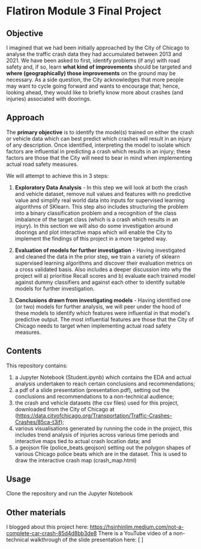 # Flatiron Module 3 Final Project

## Objective
I imagined that we had been initially approached by the City of Chicago to analyse the traffic crash data they had accumulated between 2013 and 2021. We have been asked to first, identify problems (if any) with road safety and, if so, learn **what kind of improvements** should be targeted and **where (geographically) those improvements** on the ground may be necessary. As a side question, the City acknowledges that more people may want to cycle going forward and wants to encourage that; hence, looking ahead, they would like to briefly know more about crashes (and injuries) associated with doorings.

## Approach
The **primary objective** is to identify the model(s) trained on either the crash or vehicle data which can best predict which crashes will result in an injury of any description. Once identified, interpreting the model to isolate which factors are influential in predicting a crash which results in an injury; these factors are those that the City will need to bear in mind when implementing actual road safety measures.

We will attempt to achieve this in 3 steps:

1) **Exploratory Data Analysis** - In this step we will look at both the crash and vehicle dataset, remove null values and features with no predictive value and simplify real world data into inputs for supervised learning algorithms of SKlearn. This step also includes structuring the problem into a binary classification problem and a recognition of the class imbalance of the target class (which is a crash which results in an injury).  In this section we will also do some investigation around doorings and plot interactive maps which will enable the City to implement the findings of this project in a more targeted way.

2) **Evaluation of models for further investigation** - Having investigated and cleaned the data in the prior step, we train a variety of sklearn supervised learning algorithms and discover their evaluation metrics on a cross validated basis. Also includes a deeper discussion into why the project will a) prioritise Recall scores and b) evaluate each trained model against dummy classifiers and against each other to identify suitable models for further investigation.

3) **Conclusions drawn from investigating models** - Having identified one (or two) models for further analysis, we will peer under the hood of these models to identify which features were influential in that model's predictive output.  The most influential features are those that the City of Chicago needs to target when implementing actual road safety measures.

## Contents
This repository contains:
1) a Jupyter Notebook (Student.ipynb) which contains the EDA and actual analysis undertaken to reach certain conclusions and recommendations;
2) a pdf of a slide presentation (presentation.pdf), setting out the conclusions and recommendations to a non-technical audience;
3) the crash and vehicle datasets (the csv files) used for this project, downloaded from the City of Chicago at (https://data.cityofchicago.org/Transportation/Traffic-Crashes-Crashes/85ca-t3if);
4) various visualisations generated by running the code in the project, this includes trend analysis of injuries across various time periods and interactive maps tied to actual crash location data; and
4) a geojson file (police_beats.geojson) setting out the polygon shapes of various Chicago police beats which are in the dataset. This is used to draw the interactive crash map (crash_map.html)

## Usage
Clone the repository and run the Jupyter Notebook

## Other materials
I blogged about this project here: https://hsinhinlim.medium.com/not-a-complete-car-crash-85d4d8bb3de8
There is a YouTube video of a non-technical walkthrough of the slide presentation here: [ ]
